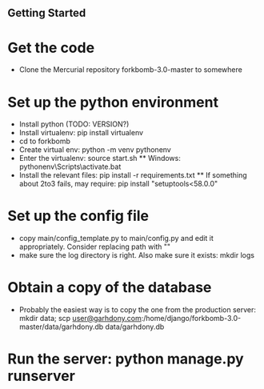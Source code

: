 Getting Started
---

# Get the code
* Clone the Mercurial repository forkbomb-3.0-master to somewhere
# Set up the python environment
* Install python (TODO: VERSION?)
* Install virtualenv: pip install virtualenv
* cd to forkbomb
* Create virtual env: python -m venv pythonenv
* Enter the virtualenv: source start.sh
  ** Windows: pythonenv\Scripts\activate.bat
* Install the relevant files: pip install -r requirements.txt
  ** If something about 2to3 fails, may require: pip install "setuptools<58.0.0"
# Set up the config file
* copy main/config_template.py to main/config.py and edit it appropriately. Consider replacing path with ""
* make sure the log directory is right. Also make sure it exists: mkdir logs
# Obtain a copy of the database
* Probably the easiest way is to copy the one from the production server:
mkdir data;
scp user@garhdony.com:/home/django/forkbomb-3.0-master/data/garhdony.db data/garhdony.db
# Run the server: python manage.py runserver
